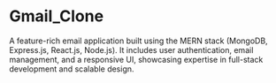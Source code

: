 # Gmail_Clone
 A feature-rich email application built using the MERN stack (MongoDB, Express.js, React.js, Node.js). It includes user authentication, email management, and a responsive UI, showcasing expertise in full-stack development and scalable design.
